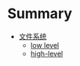 # Summary

- [文件系统](./xv6-filesystem/Filesystem_Hierachy.md)
  - [low level](./xv6-filesystem/low_level.md)
  - [high-level](./xv6-filesystem/high_level.md)
